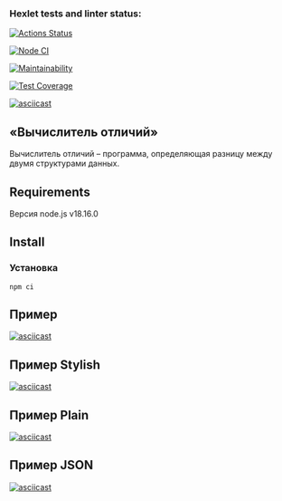 ### Hexlet tests and linter status:
[![Actions Status](https://github.com/applepeachmemo/frontend-project-46/workflows/hexlet-check/badge.svg)](https://github.com/applepeachmemo/frontend-project-46/actions)

[![Node CI](https://github.com/applepeachmemo/frontend-project-46/actions/workflows/nodejs.yml/badge.svg)](https://github.com/applepeachmemo/frontend-project-46/actions)

[![Maintainability](https://api.codeclimate.com/v1/badges/48a7bd81978d8f018192/maintainability)](https://codeclimate.com/github/applepeachmemo/frontend-project-46/maintainability)

[![Test Coverage](https://api.codeclimate.com/v1/badges/48a7bd81978d8f018192/test_coverage)](https://codeclimate.com/github/applepeachmemo/frontend-project-46/test_coverage)

[![asciicast](https://asciinema.org/a/nufWfjBflSGpxKCQH7G2o7UME.svg)](https://asciinema.org/a/nufWfjBflSGpxKCQH7G2o7UME)

## «Вычислитель отличий»
Вычислитель отличий – программа, определяющая разницу между двумя структурами данных.

## Requirements

Версия node.js v18.16.0

## Install

### Установка
```
npm ci
```

## Пример

[![asciicast](https://asciinema.org/a/nufWfjBflSGpxKCQH7G2o7UME.svg)](https://asciinema.org/a/nufWfjBflSGpxKCQH7G2o7UME)

## Пример Stylish
[![asciicast](https://asciinema.org/a/597556.svg)](https://asciinema.org/a/597556)


## Пример Plain
[![asciicast](https://asciinema.org/a/597558.svg)](https://asciinema.org/a/597558)


## Пример JSON

[![asciicast](https://asciinema.org/a/597559.svg)](https://asciinema.org/a/597559)